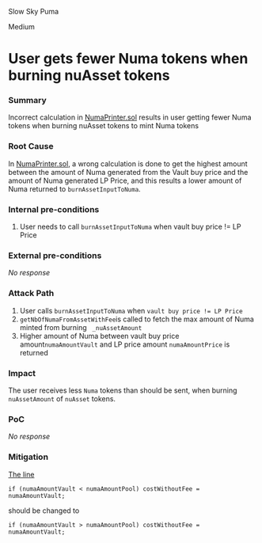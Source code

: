 Slow Sky Puma

Medium

# User gets fewer Numa tokens when burning nuAsset tokens

### Summary

Incorrect calculation in [NumaPrinter.sol](https://github.com/sherlock-audit/2024-12-numa-audit/blob/ae1d7781efb4cb2c3a40c642887ddadeecabb97d/Numa/contracts/NumaProtocol/NumaPrinter.sol#L448) results in user getting fewer Numa tokens when burning nuAsset tokens to mint Numa tokens

### Root Cause

In [NumaPrinter.sol](https://github.com/sherlock-audit/2024-12-numa-audit/blob/ae1d7781efb4cb2c3a40c642887ddadeecabb97d/Numa/contracts/NumaProtocol/NumaPrinter.sol#L448), a wrong calculation is done to get the highest amount between the amount of Numa generated from the Vault buy price and the amount of Numa generated LP Price, and this results a lower amount of Numa returned to `burnAssetInputToNuma`.

### Internal pre-conditions

1. User needs to call `burnAssetInputToNuma` when vault buy price != LP Price

### External pre-conditions

_No response_

### Attack Path

1. User  calls `burnAssetInputToNuma` when `vault buy price != LP Price`
2. `getNbOfNumaFromAssetWithFee`is called to fetch the max amount of Numa minted from burning ` _nuAssetAmount`
3. Higher amount of Numa between vault buy price amount`numaAmountVault` and LP price amount `numaAmountPrice` is returned 

### Impact

The user receives less `Numa` tokens than should be sent, when burning `nuAssetAmount` of `nuAsset` tokens.

### PoC

_No response_

### Mitigation

[The line](https://github.com/sherlock-audit/2024-12-numa-audit/blob/ae1d7781efb4cb2c3a40c642887ddadeecabb97d/Numa/contracts/NumaProtocol/NumaPrinter.sol#L448)

```solidity
if (numaAmountVault < numaAmountPool) costWithoutFee = numaAmountVault;
```

should be changed to

```solidity
if (numaAmountVault > numaAmountPool) costWithoutFee = numaAmountVault;
```